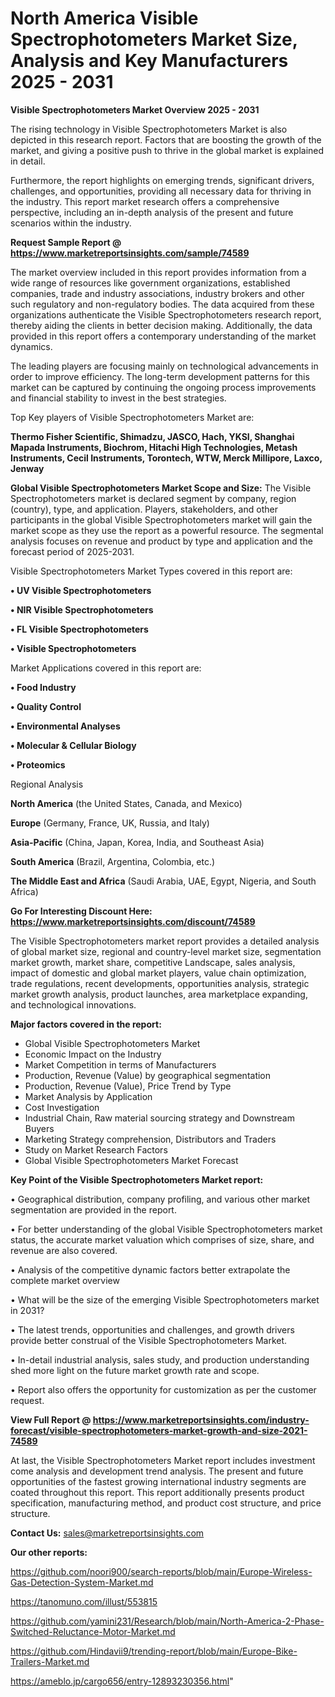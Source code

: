 # North America Visible Spectrophotometers Market Size, Analysis and Key Manufacturers 2025 - 2031

<Strong> Visible Spectrophotometers Market Overview 2025 - 2031</strong>

The rising technology in Visible Spectrophotometers Market is also depicted in this research report. Factors that are boosting the growth of the market, and giving a positive push to thrive in the global market is explained in detail.

Furthermore, the report highlights on emerging trends, significant drivers, challenges, and opportunities, providing all necessary data for thriving in the industry. This report market research offers a comprehensive perspective, including an in-depth analysis of the present and future scenarios within the industry.

<strong>Request Sample Report @ <a href=https://www.marketreportsinsights.com/sample/74589>https://www.marketreportsinsights.com/sample/74589</a></strong>

The market overview included in this report provides information from a wide range of resources like government organizations, established companies, trade and industry associations, industry brokers and other such regulatory and non-regulatory bodies. The data acquired from these organizations authenticate the Visible Spectrophotometers research report, thereby aiding the clients in better decision making. Additionally, the data provided in this report offers a contemporary understanding of the market dynamics.

The leading players are focusing mainly on technological advancements in order to improve efficiency. The long-term development patterns for this market can be captured by continuing the ongoing process improvements and financial stability to invest in the best strategies.

Top Key players of Visible Spectrophotometers Market are:

<strong>Thermo Fisher Scientific, Shimadzu, JASCO, Hach, YKSI, Shanghai Mapada Instruments, Biochrom, Hitachi High Technologies, Metash Instruments, Cecil Instruments, Torontech, WTW, Merck Millipore, Laxco, Jenway</strong>

<strong><b>Global Visible Spectrophotometers Market Scope and Size:</b></strong>
The Visible Spectrophotometers market is declared segment by company, region (country), type, and application. Players, stakeholders, and other participants in the global Visible Spectrophotometers market will gain the market scope as they use the report as a powerful resource. The segmental analysis focuses on revenue and product by type and application and the forecast period of 2025-2031.

Visible Spectrophotometers Market Types covered in this report are:

<strong>• UV Visible Spectrophotometers

• NIR Visible Spectrophotometers

• FL Visible Spectrophotometers

• Visible Spectrophotometers</strong>

Market Applications covered in this report are:

<strong>• Food Industry

• Quality Control

• Environmental Analyses

• Molecular & Cellular Biology

• Proteomics</strong> 

Regional Analysis

<strong>North America</strong> (the United States, Canada, and Mexico)

<strong>Europe</strong> (Germany, France, UK, Russia, and Italy)

<strong>Asia-Pacific</strong> (China, Japan, Korea, India, and Southeast Asia)

<strong>South America</strong> (Brazil, Argentina, Colombia, etc.)

<strong>The Middle East and Africa</strong> (Saudi Arabia, UAE, Egypt, Nigeria, and South Africa)

<strong>Go For Interesting Discount Here: <a href=https://www.marketreportsinsights.com/discount/74589>https://www.marketreportsinsights.com/discount/74589</a></strong>

The Visible Spectrophotometers market report provides a detailed analysis of global market size, regional and country-level market size, segmentation market growth, market share, competitive Landscape, sales analysis, impact of domestic and global market players, value chain optimization, trade regulations, recent developments, opportunities analysis, strategic market growth analysis, product launches, area marketplace expanding, and technological innovations.

<strong><b>Major factors covered in the report:</b></strong>
<ul>
  <li>Global Visible Spectrophotometers Market </li>
  <li>Economic Impact on the Industry</li>
  <li>Market Competition in terms of Manufacturers</li>
  <li>Production, Revenue (Value) by geographical segmentation</li>
  <li>Production, Revenue (Value), Price Trend by Type</li>
  <li>Market Analysis by Application</li>
  <li>Cost Investigation</li>
  <li>Industrial Chain, Raw material sourcing strategy and Downstream Buyers</li>
  <li>Marketing Strategy comprehension, Distributors and Traders</li>
  <li>Study on Market Research Factors</li>
  <li>Global Visible Spectrophotometers Market Forecast</li>
</ul>

<strong><b>Key Point of the Visible Spectrophotometers Market report:</b></strong>

• Geographical distribution, company profiling, and various other market segmentation are provided in the report.

• For better understanding of the global Visible Spectrophotometers market status, the accurate market valuation which comprises of size, share, and revenue are also covered.

• Analysis of the competitive dynamic factors better extrapolate the complete market overview

• What will be the size of the emerging Visible Spectrophotometers market in 2031?

• The latest trends, opportunities and challenges, and growth drivers provide better construal of the Visible Spectrophotometers Market.

• In-detail industrial analysis, sales study, and production understanding shed more light on the future market growth rate and scope.

• Report also offers the opportunity for customization as per the customer request.

<strong><b>View Full Report @ <a href=https://www.marketreportsinsights.com/industry-forecast/visible-spectrophotometers-market-growth-and-size-2021-74589>https://www.marketreportsinsights.com/industry-forecast/visible-spectrophotometers-market-growth-and-size-2021-74589</a></b></strong>


At last, the Visible Spectrophotometers Market report includes investment come analysis and development trend analysis. The present and future opportunities of the fastest growing international industry segments are coated throughout this report. This report additionally presents product specification, manufacturing method, and product cost structure, and price structure.

<strong>Contact Us:</strong>
sales@marketreportsinsights.com

<strong>Our other reports:</strong>

<a href=https://github.com/noori900/search-reports/blob/main/Europe-Wireless-Gas-Detection-System-Market.md>https://github.com/noori900/search-reports/blob/main/Europe-Wireless-Gas-Detection-System-Market.md</a>

<a href=https://tanomuno.com/illust/553815>https://tanomuno.com/illust/553815</a>

<a href=https://github.com/yamini231/Research/blob/main/North-America-2-Phase-Switched-Reluctance-Motor-Market.md>https://github.com/yamini231/Research/blob/main/North-America-2-Phase-Switched-Reluctance-Motor-Market.md</a>

<a href=https://github.com/Hindavii9/trending-report/blob/main/Europe-Bike-Trailers-Market.md>https://github.com/Hindavii9/trending-report/blob/main/Europe-Bike-Trailers-Market.md</a>

<a href=https://ameblo.jp/cargo656/entry-12893230356.html>https://ameblo.jp/cargo656/entry-12893230356.html</a>"
